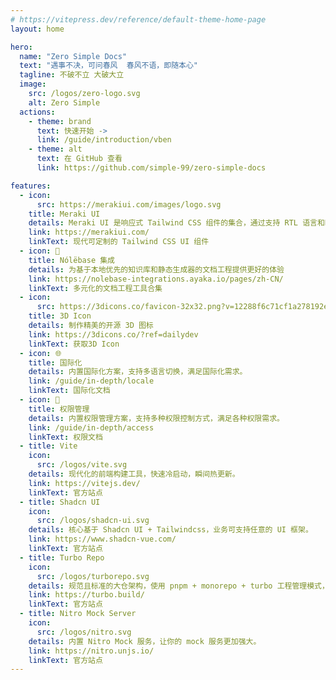 ```yaml
---
# https://vitepress.dev/reference/default-theme-home-page
layout: home

hero:
  name: "Zero Simple Docs"
  text: "遇事不决，可问春风  春风不语，即随本心"
  tagline: 不破不立 大破大立
  image:
    src: /logos/zero-logo.svg
    alt: Zero Simple
  actions:
    - theme: brand
      text: 快速开始 ->
      link: /guide/introduction/vben
    - theme: alt
      text: 在 GitHub 查看
      link: https://github.com/simple-99/zero-simple-docs

features:
  - icon:
      src: https://merakiui.com/images/logo.svg
    title: Meraki UI
    details: Meraki UI 是响应式 Tailwind CSS 组件的集合，通过支持 RTL 语言和时尚的深色模式来增强您网站的用户体验
    link: https://merakiui.com/
    linkText: 现代可定制的 Tailwind CSS UI 组件
  - icon: 🦄
    title: Nólëbase 集成
    details: 为基于本地优先的知识库和静态生成器的文档工程提供更好的体验
    link: https://nolebase-integrations.ayaka.io/pages/zh-CN/
    linkText: 多元化的文档工程工具合集
  - icon:
      src: https://3dicons.co/favicon-32x32.png?v=12288f6c71cf1a278192e2017538975d
    title: 3D Icon
    details: 制作精美的开源 3D 图标
    link: https://3dicons.co/?ref=dailydev
    linkText: 获取3D Icon
  - icon: 🌐
    title: 国际化
    details: 内置国际化方案，支持多语言切换，满足国际化需求。
    link: /guide/in-depth/locale
    linkText: 国际化文档
  - icon: 🔐
    title: 权限管理
    details: 内置权限管理方案，支持多种权限控制方式，满足各种权限需求。
    link: /guide/in-depth/access
    linkText: 权限文档
  - title: Vite
    icon:
      src: /logos/vite.svg
    details: 现代化的前端构建工具，快速冷启动，瞬间热更新。
    link: https://vitejs.dev/
    linkText: 官方站点
  - title: Shadcn UI
    icon:
      src: /logos/shadcn-ui.svg
    details: 核心基于 Shadcn UI + Tailwindcss，业务可支持任意的 UI 框架。
    link: https://www.shadcn-vue.com/
    linkText: 官方站点
  - title: Turbo Repo
    icon:
      src: /logos/turborepo.svg
    details: 规范且标准的大仓架构，使用 pnpm + monorepo + turbo 工程管理模式，提供企业级开发规范。
    link: https://turbo.build/
    linkText: 官方站点
  - title: Nitro Mock Server
    icon:
      src: /logos/nitro.svg
    details: 内置 Nitro Mock 服务，让你的 mock 服务更加强大。
    link: https://nitro.unjs.io/
    linkText: 官方站点
---
```


